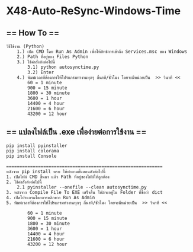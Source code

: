 # X48-Auto-ReSync-Windows-Time
## == How To ==
    วิธีใช้งาน (Python)
        1.) เปิด CMD โดย Run As Admin เพื่อให้สิทธิการเข้าถึง Services.msc ของ Windows
        2.) Path ที่อยู่ของ Files Python
        3.) ใช้คำสั่งดังต่อไปนี้
            3.1) python autosynctime.py
            3.2) Enter
        4.) พิมพ์เวลาที่ต้องการให้โปรแกรมทำงานทุกๆ กี่นาที/ชั่วโมง โดยจะมีหน่วยเป็น  >> วินาที <<
            60 = 1 minute
            900 = 15 minute
            1800 = 30 minute
            3600 = 1 hour
            14400 = 4 hour
            21600 = 6 hour
            43200 = 12 hour

## == แปลงไฟล์เป็น .exe เพื่อง่ายต่อการใช้งาน ==
    pip install pyinstaller
    pip install colorama
    pip install Console

    ===========================================================
    หลังจาก pip install ครบ ให้ทำตามขั้นตอนดังต่อไปนี้
    1. เปิดไฟล์ CMD ขึ้นมา แล้ว Path ที่อยู่ของไฟล์ให้ถูกต้อง
    2. ใช้คำสั่งดังต่อไปนี้
        2.1 pyinstaller --onefile --clean autosynctime.py
    3. หลังจาก Compile File To EXE เสร็จสิ้น ไฟล์จะอยู่ใน Folder ที่ชื่อว่า dict
    4. เปิดโปรแกรมโดยการคลิกขวา Run As Admin
    5. พิมพ์เวลาที่ต้องการให้โปรแกรมทำงานทุกๆ กี่นาที/ชั่วโมง โดยจะมีหน่วยเป็น  >> วินาที <<

            60 = 1 minute
            900 = 15 minute
            1800 = 30 minute
            3600 = 1 hour
            14400 = 4 hour
            21600 = 6 hour
            43200 = 12 hour
